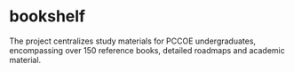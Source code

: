# bookshelf
The project centralizes study materials for PCCOE undergraduates, encompassing over 150 reference  books, detailed roadmaps and academic material.
